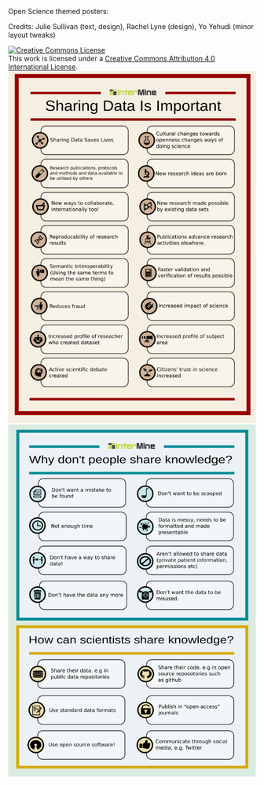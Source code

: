 Open Science themed posters:

Credits: Julie Sullivan (text, design), Rachel Lyne (design), Yo Yehudi (minor layout tweaks)

<a rel="license" href="http://creativecommons.org/licenses/by/4.0/"><img alt="Creative Commons License" style="border-width:0" src="https://i.creativecommons.org/l/by/4.0/88x31.png" /></a><br />This work is licensed under a <a rel="license" href="http://creativecommons.org/licenses/by/4.0/">Creative Commons Attribution 4.0 International License</a>.
![sharing-data-web-preview.png](sharing-data-web-preview.png)
![sharing-knowledge-web-preview.png](sharing-knowledge-web-preview.png)
